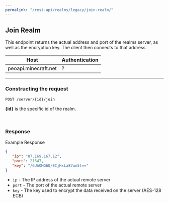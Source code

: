 ```yaml
---
permalink: "/rest-api/realms/legacy/join-realm/"
---
```


## Join Realm
This endpoint returns the actual address and port of the realms server, as well as the encryption key. The client then connects to that address.

| Host                        | Authentication |
| --------------------------- | -------------- |
| peoapi.minecraft.net        | ?              |

---

### Constructing the request
```
POST /server/{id}/join
```

**{id}** is the specific id of the realm.  

<br>

### Response
Example Response
```json
{
   "ip": "87.169.167.12",
   "port": 21647,
   "key": "/6UAOMG6Q/EIjHxLa87un5l=="
}
```

* `ip` - The IP address of the actual remote server  
* `port` - The port of the actual remote server  
* `key` - The key used to encrypt the data received on the server (AES-128 ECB)
